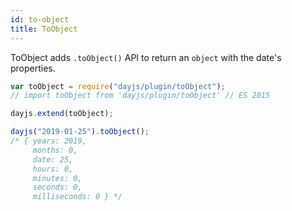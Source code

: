 ```yaml
---
id: to-object
title: ToObject
---
```


ToObject adds `.toObject()` API to return an `object` with the date's properties.

```javascript
var toObject = require("dayjs/plugin/toObject");
// import toObject from 'dayjs/plugin/toObject' // ES 2015

dayjs.extend(toObject);

dayjs("2019-01-25").toObject();
/* { years: 2019,
     months: 0,
     date: 25,
     hours: 0,
     minutes: 0,
     seconds: 0,
     milliseconds: 0 } */
```

